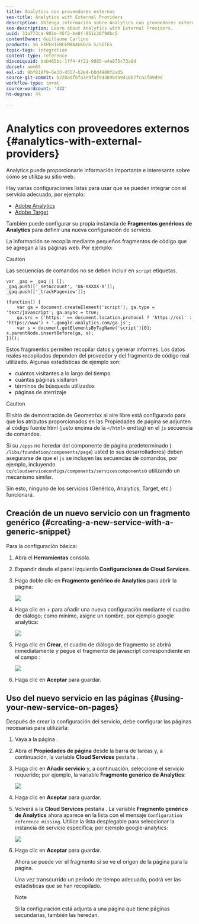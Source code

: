 ```yaml
---
title: Analytics con proveedores externos
seo-title: Analytics with External Providers
description: Obtenga información sobre Analytics con proveedores externos.
seo-description: Learn about Analytics with External Providers.
uuid: 31a773ca-901e-45f2-be8f-951c26f9dbc5
contentOwner: Guillaume Carlino
products: SG_EXPERIENCEMANAGER/6.5/SITES
topic-tags: integration
content-type: reference
discoiquuid: bab465bc-1ff4-4f21-9885-e4a875c73a8d
docset: aem65
exl-id: 9bf818f9-6e33-4557-b2e4-b0d4900f2a05
source-git-commit: b220adf6fa3e9faf94389b9a9416b7fca2f89d9d
workflow-type: tm+mt
source-wordcount: '432'
ht-degree: 4%

---
```


# Analytics con proveedores externos {#analytics-with-external-providers}

Analytics puede proporcionarle información importante e interesante sobre cómo se utiliza su sitio web.

Hay varias configuraciones listas para usar que se pueden integrar con el servicio adecuado, por ejemplo:

* [Adobe Analytics](/help/sites-administering/adobeanalytics.md)
* [Adobe Target](/help/sites-administering/target.md)

También puede configurar su propia instancia de **Fragmentos genéricos de Analytics** para definir una nueva configuración de servicio.

La información se recopila mediante pequeños fragmentos de código que se agregan a las páginas web. Por ejemplo:

>[!CAUTION]
>
>Las secuencias de comandos no se deben incluir en `script` etiquetas.

```
var _gaq = _gaq || [];
_gaq.push(['_setAccount', 'UA-XXXXX-X']);
_gaq.push(['_trackPageview']);

(function() {
    var ga = document.createElement('script'); ga.type = 'text/javascript'; ga.async = true;
    ga.src = ('https:' == document.location.protocol ? 'https://ssl' : 'https://www') + '.google-analytics.com/ga.js';
    var s = document.getElementsByTagName('script')[0]; s.parentNode.insertBefore(ga, s);
})();
```

Estos fragmentos permiten recopilar datos y generar informes. Los datos reales recopilados dependen del proveedor y del fragmento de código real utilizado. Algunas estadísticas de ejemplo son:

* cuántos visitantes a lo largo del tiempo
* cuántas páginas visitaron
* términos de búsqueda utilizados
* páginas de aterrizaje

>[!CAUTION]
>
>El sitio de demostración de Geometrixx al aire libre está configurado para que los atributos proporcionados en las Propiedades de página se adjunten al código fuente html (justo encima de la `</html>` endtag) en el `js` secuencia de comandos.
>
>Si su `/apps` no heredar del componente de página predeterminado ( `/libs/foundation/components/page`) usted (o sus desarrolladores) deben asegurarse de que el `js` se incluyen las secuencias de comandos, por ejemplo, incluyendo `cq/cloudserviceconfigs/components/servicescomponents`o utilizando un mecanismo similar.
>
>Sin esto, ninguno de los servicios (Genérico, Analytics, Target, etc.) funcionará.

## Creación de un nuevo servicio con un fragmento genérico {#creating-a-new-service-with-a-generic-snippet}

Para la configuración básica:

1. Abra el **Herramientas** consola.
1. Expandir desde el panel izquierdo **Configuraciones de Cloud Services**.
1. Haga doble clic en **Fragmento genérico de Analytics** para abrir la página:

   ![](assets/analytics_genericoverview.png)

1. Haga clic en + para añadir una nueva configuración mediante el cuadro de diálogo; como mínimo, asigne un nombre, por ejemplo google analytics:

   ![](assets/analytics_addconfig.png)

1. Haga clic en **Crear**, el cuadro de diálogo de fragmento se abrirá inmediatamente y pegue el fragmento de javascript correspondiente en el campo :

   ![](assets/analytics_snippet.png)

1. Haga clic en **Aceptar** para guardar.

## Uso del nuevo servicio en las páginas {#using-your-new-service-on-pages}

Después de crear la configuración del servicio, debe configurar las páginas necesarias para utilizarla:

1. Vaya a la página .
1. Abra el **Propiedades de página** desde la barra de tareas y, a continuación, la variable **Cloud Services** pestaña .
1. Haga clic en **Añadir servicio** y, a continuación, seleccione el servicio requerido; por ejemplo, la variable **Fragmento genérico de Analytics**:

   ![](assets/analytics_selectservice.png)

1. Haga clic en **Aceptar** para guardar.
1. Volverá a la **Cloud Services** pestaña . La variable **Fragmento genérico de Analytics** ahora aparece en la lista con el mensaje `Configuration reference missing`. Utilice la lista desplegable para seleccionar la instancia de servicio específica; por ejemplo google-analytics:

   ![](assets/analytics_selectspecificservice.png)

1. Haga clic en **Aceptar** para guardar.

   Ahora se puede ver el fragmento si se ve el origen de la página para la página.

   Una vez transcurrido un período de tiempo adecuado, podrá ver las estadísticas que se han recopilado.

   >[!NOTE]
   >
   >Si la configuración está adjunta a una página que tiene páginas secundarias, también las heredan.
